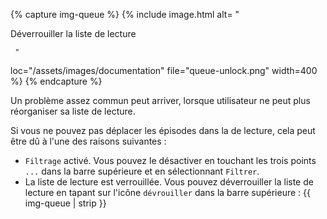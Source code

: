 {% capture img-queue %} {% include image.html alt= "

Déverrouiller la liste de lecture

     "

loc="/assets/images/documentation" file="queue-unlock.png" width=400 %} {%
endcapture %}

Un problème assez commun peut arriver, lorsque utilisateur ne peut plus
réorganiser sa liste de lecture.

Si vous ne pouvez pas déplacer les épisodes dans la de lecture, cela peut être
dû à l'une des raisons suivantes :

- `Filtrage` activé. Vous pouvez le désactiver en touchant les trois points
`...` dans la barre supérieure et en sélectionnant `Filtrer`.
- La liste de lecture est verrouillée. Vous pouvez déverrouiller la liste de
lecture en tapant sur l'icône `dévrouiller` dans la barre supérieure : {{
img-queue | strip }}
